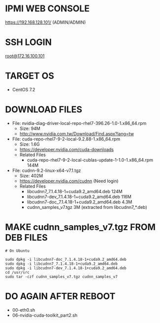 # IPMI WEB CONSOLE

https://192.168.128.101/ (ADMIN/ADMIN)

# SSH LOGIN

root@172.16.100.101

# TARGET OS

* CentOS 7.2

# DOWNLOAD FILES

* File: nvidia-diag-driver-local-repo-rhel7-396.26-1.0-1.x86_64.rpm
  * Size: 94M
  * http://www.nvidia.com.tw/Download/Find.aspx?lang=tw
* File: cuda-repo-rhel7-9-2-local-9.2.88-1.x86_64.rpm
  * Size: 1.6G 
  * https://developer.nvidia.com/cuda-downloads
  * Related Files
      * cuda-repo-rhel7-9-2-local-cublas-update-1-1.0-1.x86_64.rpm 144M
* File: cudnn-9.2-linux-x64-v7.1.tgz
  * Size: 402M
  * https://developer.nvidia.com/cudnn (Need login)
  * Related Files
      * libcudnn7_7.1.4.18-1+cuda9.2_amd64.deb 124M
      * libcudnn7-dev_7.1.4.18-1+cuda9.2_amd64.deb 116M
      * libcudnn7-doc_7.1.4.18-1+cuda9.2_amd64.deb 4.3M
      * cudnn_samples_v7.tgz 3M (extracted from libcudnn7_*.deb)

# MAKE cudnn_samples_v7.tgz FROM DEB FILES

```
# On Ubuntu

sudo dpkg -i libcudnn7-doc_7.1.4.18-1+cuda9.2_amd64.deb
sudo dpkg -i libcudnn7_7.1.4.18-1+cuda9.2_amd64.deb
sudo dpkg -i libcudnn7-dev_7.1.4.18-1+cuda9.2_amd64.deb
cd /usr/src
sudo tar -czf cudnn_samples_v7.tgz cudnn_samples_v7
```

# DO AGAIN AFTER REBOOT

* 00-eth0.sh
* 06-nvidia-cuda-toolkit_part2.sh
